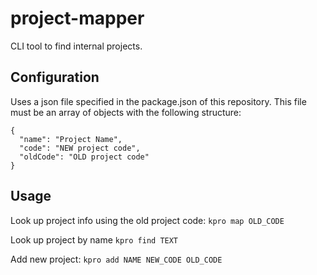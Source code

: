 # project-mapper

CLI tool to find internal projects.

## Configuration

Uses a json file specified in the package.json of this repository. This file must be an array of objects with the following structure:
```
{
  "name": "Project Name",
  "code": "NEW project code",
  "oldCode": "OLD project code"
}
```

## Usage

Look up project info using the old project code: `kpro map OLD_CODE`

Look up project by name `kpro find TEXT`

Add new project: `kpro add NAME NEW_CODE OLD_CODE`
